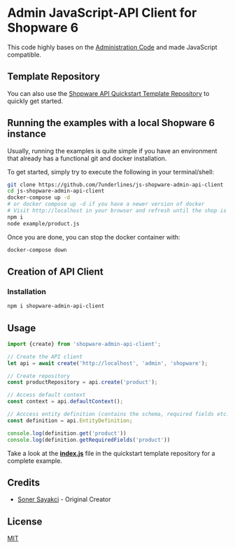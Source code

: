 # Admin JavaScript-API Client for Shopware 6

This code highly bases on the [Administration Code](https://github.com/shopware/platform/tree/745f1f7aaa5c47d123e04b5b5b93b81161eae19a/src/Administration/Resources/app/administration/src/core/data-new) and made JavaScript compatible.

## Template Repository

You can also use the [Shopware API Quickstart Template Repository](https://github.com/7underlines/shopware-api-quickstart) to quickly get started.

## Running the examples with a local Shopware 6 instance

Usually, running the examples is quite simple if you have an environment that already has a functional git and docker installation.

To get started, simply try to execute the following in your terminal/shell:

```bash
git clone https://github.com/7underlines/js-shopware-admin-api-client
cd js-shopware-admin-api-client
docker-compose up -d
# or docker compose up -d if you have a newer version of docker
# Visit http://localhost in your browser and refresh until the shop is available
npm i
node example/product.js
```

Once you are done, you can stop the docker container with:

```bash
docker-compose down
```

## Creation of API Client

### Installation

```bash
npm i shopware-admin-api-client
```

## Usage

```js
import {create} from 'shopware-admin-api-client';

// Create the API client
let api = await create('http://localhost', 'admin', 'shopware');

// Create repository
const productRepository = api.create('product');

// Access default context
const context = api.defaultContext();

// Acccess entity definition (contains the schema, required fields etc.)
const definition = api.EntityDefinition;

console.log(definition.get('product'))
console.log(definition.getRequiredFields('product'))
```

Take a look at the **[index.js](https://github.com/7underlines/shopware-api-quickstart/blob/main/index.js)** file in the quickstart template repository for a complete example.

## Credits

- [Soner Sayakci](https://github.com/shyim) - Original Creator

## License

[MIT](LICENSE.md)